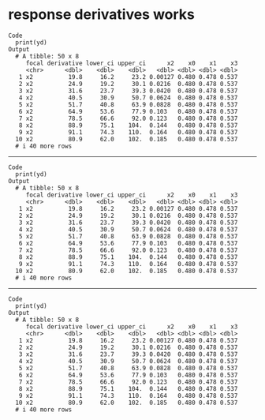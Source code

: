 # response derivatives works

    Code
      print(yd)
    Output
      # A tibble: 50 x 8
         focal derivative lower_ci upper_ci      x2    x0    x1    x3
         <chr>      <dbl>    <dbl>    <dbl>   <dbl> <dbl> <dbl> <dbl>
       1 x2          19.8     16.2     23.2 0.00127 0.480 0.478 0.537
       2 x2          24.9     19.2     30.1 0.0216  0.480 0.478 0.537
       3 x2          31.6     23.7     39.3 0.0420  0.480 0.478 0.537
       4 x2          40.5     30.9     50.7 0.0624  0.480 0.478 0.537
       5 x2          51.7     40.8     63.9 0.0828  0.480 0.478 0.537
       6 x2          64.9     53.6     77.9 0.103   0.480 0.478 0.537
       7 x2          78.5     66.6     92.0 0.123   0.480 0.478 0.537
       8 x2          88.9     75.1    104.  0.144   0.480 0.478 0.537
       9 x2          91.1     74.3    110.  0.164   0.480 0.478 0.537
      10 x2          80.9     62.0    102.  0.185   0.480 0.478 0.537
      # i 40 more rows

---

    Code
      print(yd)
    Output
      # A tibble: 50 x 8
         focal derivative lower_ci upper_ci      x2    x0    x1    x3
         <chr>      <dbl>    <dbl>    <dbl>   <dbl> <dbl> <dbl> <dbl>
       1 x2          19.8     16.2     23.2 0.00127 0.480 0.478 0.537
       2 x2          24.9     19.2     30.1 0.0216  0.480 0.478 0.537
       3 x2          31.6     23.7     39.3 0.0420  0.480 0.478 0.537
       4 x2          40.5     30.9     50.7 0.0624  0.480 0.478 0.537
       5 x2          51.7     40.8     63.9 0.0828  0.480 0.478 0.537
       6 x2          64.9     53.6     77.9 0.103   0.480 0.478 0.537
       7 x2          78.5     66.6     92.0 0.123   0.480 0.478 0.537
       8 x2          88.9     75.1    104.  0.144   0.480 0.478 0.537
       9 x2          91.1     74.3    110.  0.164   0.480 0.478 0.537
      10 x2          80.9     62.0    102.  0.185   0.480 0.478 0.537
      # i 40 more rows

---

    Code
      print(yd)
    Output
      # A tibble: 50 x 8
         focal derivative lower_ci upper_ci      x2    x0    x1    x3
         <chr>      <dbl>    <dbl>    <dbl>   <dbl> <dbl> <dbl> <dbl>
       1 x2          19.8     16.2     23.2 0.00127 0.480 0.478 0.537
       2 x2          24.9     19.2     30.1 0.0216  0.480 0.478 0.537
       3 x2          31.6     23.7     39.3 0.0420  0.480 0.478 0.537
       4 x2          40.5     30.9     50.7 0.0624  0.480 0.478 0.537
       5 x2          51.7     40.8     63.9 0.0828  0.480 0.478 0.537
       6 x2          64.9     53.6     77.9 0.103   0.480 0.478 0.537
       7 x2          78.5     66.6     92.0 0.123   0.480 0.478 0.537
       8 x2          88.9     75.1    104.  0.144   0.480 0.478 0.537
       9 x2          91.1     74.3    110.  0.164   0.480 0.478 0.537
      10 x2          80.9     62.0    102.  0.185   0.480 0.478 0.537
      # i 40 more rows

